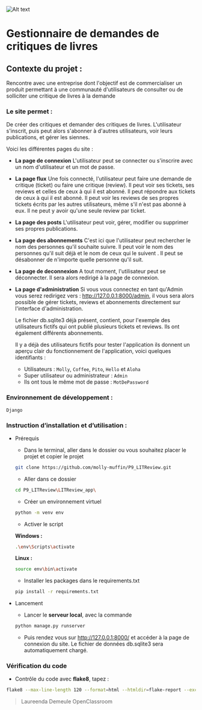 ![Alt text](https://github.com/molly-muffin/P9_LITReview/blob/1999fd90339998c96009dd2a22ec897284fde6e0/LITReview_app/connexion/static/connexion/logo.png)

# Gestionnaire de demandes de critiques de livres

## Contexte du projet : 
Rencontre avec une entreprise dont l'objectif est de commercialiser un produit permettant à une communauté d'utilisateurs de consulter ou de solliciter une critique de livres à la demande


### Le site permet  :
De créer des critiques et demander des critiques de livres.
L'utilisateur s'inscrit, puis peut alors s'abonner à d'autres utilisateurs, voir leurs publications, et gérer les siennes.

Voici les différentes pages du site :

- **La page de connexion**
    L'utilisateur peut se connecter ou s'inscrire avec un nom d'utilisateur et un mot de passe.
- **La page flux**
    Une fois connecté, l'utilisateur peut faire une demande de critique (ticket) ou faire une critique (review).
    Il peut voir ses tickets, ses reviews et celles de ceux à qui il est abonné.
    Il peut répondre aux tickets de ceux à qui il est abonné.
    Il peut voir les reviews de ses propres tickets écrits par les autres utilisateurs, même s'il n'est pas abonné à eux.
    Il ne peut y avoir qu'une seule review par ticket.
- **La page des posts**
    L'utilisateur peut voir, gérer, modifier ou supprimer ses propres publications.
- **La page des abonnements**
    C'est ici que l'utilisateur peut rechercher le nom des personnes qu'il souhaite suivre.
    Il peut voir le nom des personnes qu'il suit déjà et le nom de ceux qui le suivent .
    Il peut se désabonner de n'importe quelle personne qu'il suit.
- **La page de deconnexion**
    A tout moment, l'utilisateur peut se déconnecter.
    Il sera alors redirigé à la page de connexion.
- **La page d'administration**
    Si vous vous connectez en tant qu'Admin vous serez redirigez vers : http://127.0.0.1:8000/admin, il vous sera alors possible de gérer tickets, reviews et abonnements directement sur l'interface d'administration.

    Le fichier db.sqlite3 déjà présent, contient, pour l'exemple des utilisateurs fictifs qui ont publié plusieurs tickets et reviews. Ils ont également différents abonnements.

    Il y a déjà des utilisateurs fictifs pour tester l'application ils donnent un aperçu clair du fonctionnement de l'application, voici quelques identifiants :
    - Utilisateurs : ``Molly``, ``Coffee``, ``Pito``, ``Hello`` et ``Aloha``
    - Super utilisateur ou administrateur : ``Admin``
    - Ils ont tous le même mot de passe : ``MotDePassword`` 


### Environnement de développement :
`Django`


### Instruction d’installation et d’utilisation :
- Prérequis
    - Dans le terminal, aller dans le dossier ou vous souhaitez placer le projet et copier le projet 
    ```bash
    git clone https://github.com/molly-muffin/P9_LITReview.git
    ```
    - Aller dans ce dossier
    ```bash
    cd P9_LITReview\LITReview_app\
    ```
    - Créer un environnement virtuel
    ```bash
    python -m venv env
    ```
    - Activer le script
    
    **Windows :**
    ```bash
    .\env\Scripts\activate
    ```
    **Linux :**
    ```bash
    source env\bin\activate
    ```
    - Installer les packages dans le requirements.txt
    ```bash
    pip install -r requirements.txt
    ```

- Lancement
    - Lancer le  **serveur local**, avec la commande
    ```bash
    python manage.py runserver
    ```
    - Puis rendez vous sur http://127.0.0.1:8000/ et accéder à la page de connexion du site. Le fichier de données db.sqlite3 sera automatiquement chargé.


### Vérification du code
- Contrôle du code avec **flake8**, tapez :
```bash
flake8 --max-line-length 120 --format=html --htmldir=flake-report --exclude=migrations
```


> Laureenda Demeule
> OpenClassroom

